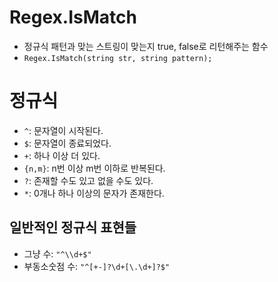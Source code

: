 # Regex.IsMatch
- 정규식 패턴과 맞는 스트링이 맞는지 true, false로 리턴해주는 함수
- `Regex.IsMatch(string str, string pattern);`
# 정규식 
- `^`: 문자열이 시작된다.
- `$`: 문자열이 종료되었다.
- `+`: 하나 이상 더 있다.
- `{n,m}`: n번 이상 m번 이하로 반복된다.
- `?`: 존재할 수도 있고 없을 수도 있다.
- `*`: 0개나 하나 이상의 문자가 존재한다.

## 일반적인 정규식 표현들
- 그냥 수: `"^\\d+$"`
- 부동소숫점 수: `"^[+-]?\d+[\.\d+]?$"`
